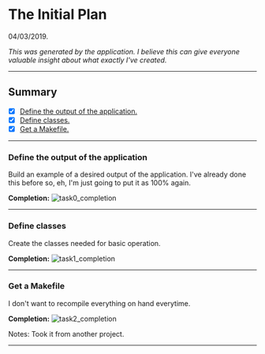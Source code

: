 # The Initial Plan

04/03/2019.

*This was generated by the application. I believe this can give everyone valuable insight about what exactly I've created.*

---

## Summary

- [x] [Define the output of the application.](#define-the-output-of-the-application)
- [x] [Define classes.](#define-classes)
- [x] [Get a Makefile.](#get-a-makefile)

---

### Define the output of the application

Build an example of a desired output of the application. I've already done this before so, eh, I'm just going to put it as 100% again.

**Completion:** ![task0_completion](http://progressed.io/bar/100)

---

### Define classes

Create the classes needed for basic operation.

**Completion:** ![task1_completion](http://progressed.io/bar/100)

---

### Get a Makefile

I don't want to recompile everything on hand everytime.

**Completion:** ![task2_completion](http://progressed.io/bar/100)

Notes: Took it from another project.

---

